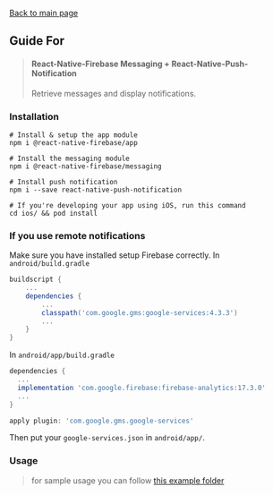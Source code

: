 [Back to main page](../readme.md)

## Guide For

> #### React-Native-Firebase Messaging + React-Native-Push-Notification
> Retrieve messages and display notifications.

### Installation
```
# Install & setup the app module
npm i @react-native-firebase/app

# Install the messaging module
npm i @react-native-firebase/messaging

# Install push notification
npm i --save react-native-push-notification

# If you're developing your app using iOS, run this command
cd ios/ && pod install
```

### If you use remote notifications
Make sure you have installed setup Firebase correctly.
In ``` android/build.gradle ```
```gradle
buildscript {
    ...
    dependencies {
        ...
        classpath('com.google.gms:google-services:4.3.3')
        ...
    }
}
```
In ``` android/app/build.gradle ```
```gradle
dependencies {
  ...
  implementation 'com.google.firebase:firebase-analytics:17.3.0'
  ...
}

apply plugin: 'com.google.gms.google-services'
```
Then put your ```google-services.json``` in ```android/app/```.

### Usage
>for sample usage you can follow [this example folder](./example)
